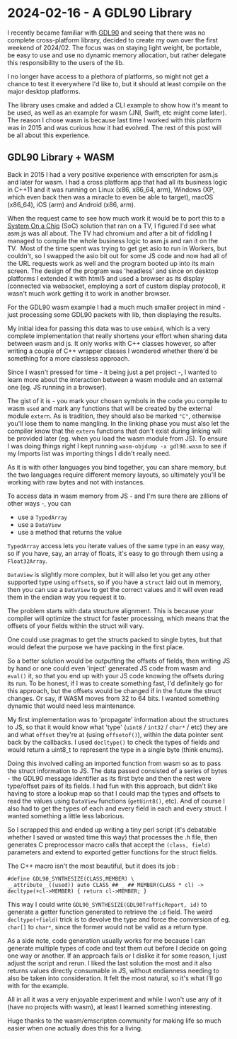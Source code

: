 # 2024-02-16 - A GDL90 Library

I recently became familiar with [GDL90](https://www.faa.gov/sites/faa.gov/files/air_traffic/technology/adsb/archival/GDL90_Public_ICD_RevA.PDF) and seeing that there was no complete cross-platform library, decided to create my own over the first weekend of 2024/02. The focus was on staying light weight, be portable, be easy to use and use no dynamic memory allocation, but rather delegate this responsibility to the users of the lib.

I no longer have access to a plethora of platforms, so might not get a chance to test it everywhere I'd like to, but it should at least compile on the major desktop platforms.

The library uses cmake and added a CLI example to show how it's meant to be used, as well as an example for wasm (JNI, Swift, etc might come later). The reason I chose wasm is because last time I worked with this platform was in 2015 and was curious how it had evolved. The rest of this post will be all about this experience.

## GDL90 Library + WASM

Back in 2015 I had a very positive experience with emscripten for asm.js and later for wasm. I had a cross platform app that had all its business logic in C++11 and it was running on Linux (x86, x86\_64, arm), Windows (XP, which even back then was a miracle to even be able to target), macOS (x86\_64), iOS (arm) and Android (x86, arm).

When the request came to see how much work it would be to port this to a [System On a Chip](https://en.wikipedia.org/wiki/System_on_a_chip) (SoC) solution that ran on a TV, I figured I'd see what asm.js was all about. The TV had chromium and after a bit of fiddling I managed to compile the whole business logic to asm.js and ran it on the TV.  Most of the time spent was trying to get get asio to run in Workers, but couldn't, so I swapped the asio bit out for some JS code and now had all of the URL requests work as well and the program booted up into its main screen. The design of the program was 'headless' and since on desktop platforms I extended it with html5 and used a browser as its display (connected via websocket, employing a sort of custom display protocol), it wasn't much work getting it to work in another browser.

For the GDL90 wasm example I had a much much smaller project in mind - just processing some GDL90 packets with lib, then displaying the results.

My initial idea for passing this data was to use `embind`, which is a very complete implementation that really shortens your effort when sharing data between wasm and js. It only works with C++ classes however, so after writing a couple of C++ wrapper classes I wondered whether there'd be something for a more classless approach.

Since I wasn't pressed for time - it being just a pet project -, I wanted to learn more about the interaction between a wasm module and an external one (eg. JS running in a browser).

The gist of it is - you mark your chosen symbols in the code you compile to wasm `used` and mark any functions that will be created by the external module `extern`. As is tradition, they should also be marked `"C"`, otherwise you'll lose them to name mangling. In the linking phase you must also let the compiler know that the `extern` functions that don't exist during linking will be provided later (eg. when you load the wasm module from JS). To ensure I was doing things right I kept running `wasm-objdump -x gdl90.wasm` to see if my Imports list was importing things I didn't really need.

As it is with other languages you bind together, you can share memory, but the two languages require different memory layouts, so ultimately you'll be working with raw bytes and not with instances.

To access data in wasm memory from JS - and I'm sure there are zillions of other ways -, you can 

* use a `TypedArray`
* use a `DataView`
* use a method that returns the value

`TypedArray` access lets you iterate values of the same type in an easy way, so if you have, say, an array of floats, it's easy to go through them using a `Float32Array`.

`DataView` is slightly more complex, but it will also let you get any other supported type using `offset`s, so if you have a `struct` laid out in memory, then you can use a `DataView` to get the correct values and it will even read them in the endian way you request it to.

The problem starts with data structure alignment. This is because your compiler will optimize the struct for faster processing, which means that the offsets of your fields within the struct will vary.

One could use pragmas to get the structs packed to single bytes, but that would defeat the purpose we have packing in the first place. 

So a better solution would be outputting the offsets of fields, then writing JS by hand or one could even 'inject' generated JS code from wasm and `eval()` it, so that you end up with your JS code knowing the offsets during its run. To be honest, if I was to create something fast, I'd definitely go for this approach, but the offsets would be changed if in the future the struct changes. Or say, if WASM moves from 32 to 64 bits. I wanted something dynamic that would need less maintenance.

My first implementation was to 'propagate' information about the structures to JS, so that it would know what 'type' (`uint8` / `int32` / `char*` / etc) they are and what `offset` they're at (using `offsetof()`), within the data pointer sent back by the callbacks. I used `decltype()` to check the types of fields and would return a uint8\_t to represent the type in a single byte (think enums).

Doing this involved calling an imported function from wasm so as to pass the struct information to JS. The data passed consisted of a series of bytes - the GDL90 message identifier as its first byte and then the rest were type/offset pairs of its fields. I had fun with this approach, but didn't like having to store a lookup map so that I could map the types and offsets to read the values using `DataView` functions (`getUint8()`, etc). And of course I also had to get the types of each and every field in each and every struct. I wanted something a little less laborious.

So I scrapped this and ended up writing a tiny perl script (it's debatable whether I saved or wasted time this way) that processes the .h file, then generates C preprocessor macro calls that accept the `(class, field)` parameters and extend to exported getter functions for the struct fields.

The C++ macro isn't the most beautiful, but it does its job :

```
#define GDL90_SYNTHESIZE(CLASS,MEMBER) \
__attribute__((used)) auto CLASS ## _ ## MEMBER(CLASS * cl) -> decltype(+cl->MEMBER) { return cl->MEMBER; }
```

This way I could write `GDL90_SYNTHESIZE(GDL90TrafficReport, id)` to generate a getter function generated to retrieve the `id` field.
The weird `decltype(+field)` trick is to devolve the type and force the conversion of eg. `char[]` to `char*`, since the former would not be valid as a return type.

As a side note, code generation usually works for me because I can generate multiple types of code and test them out before I decide on going one way or another. If an approach fails or I dislike it for some reason, I just adjust the script and rerun. I liked the last solution the most and it also returns values directly consumable in JS, without endianness needing to also be taken into consideration. It felt the most natural, so it's what I'll go with for the example.

All in all it was a very enjoyable experiment and while I won't use any of it (have no projects with wasm), at least I learned something interesting.

Huge thanks to the wasm/emscripten community for making life so much easier when one actually does this for a living.
 